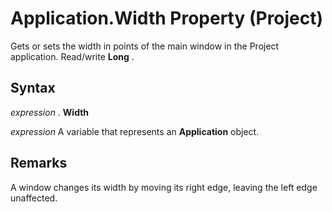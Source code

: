 
# Application.Width Property (Project)

Gets or sets the width in points of the main window in the Project application. Read/write  **Long** .


## Syntax

 _expression_ . **Width**

 _expression_ A variable that represents an **Application** object.


## Remarks

A window changes its width by moving its right edge, leaving the left edge unaffected. 

